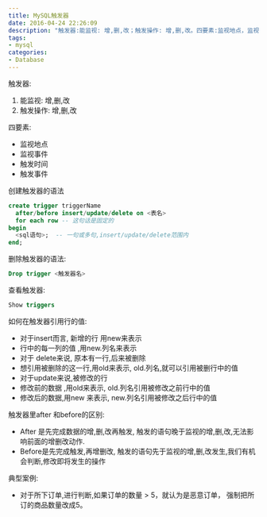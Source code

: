 ```yaml
---
title: MySQL触发器
date: 2016-04-24 22:26:09
description: "触发器:能监视: 增,删,改；触发操作: 增,删,改。四要素:监视地点，监视事件，触发时间，触发事件。创建触发器的语法：删除触发器的语法："
tags:
- mysql
categories:
- Database
---
```

触发器:
1. 能监视: 增,删,改
2. 触发操作: 增,删,改

四要素:
- 监视地点
- 监视事件
- 触发时间
- 触发事件

创建触发器的语法
```sql
create trigger triggerName
  after/before insert/update/delete on <表名>
  for each row -- 这句话是固定的
begin
  <sql语句>;  -- 一句或多句,insert/update/delete范围内
end;
```
删除触发器的语法:
```sql
Drop trigger <触发器名>
```
查看触发器:
```sql
Show triggers
```
如何在触发器引用行的值:
- 对于insert而言, 新增的行 用new来表示
- 行中的每一列的值 ,用new.列名来表示
- 对于 delete来说, 原本有一行,后来被删除
- 想引用被删除的这一行,用old来表示,  old.列名,就可以引用被删行中的值
- 对于update来说,被修改的行
- 修改前的数据 ,用old来表示, old.列名引用被修改之前行中的值
- 修改后的数据,用new 来表示, new.列名引用被修改之后行中的值

触发器里after 和before的区别:
- After 是先完成数据的增,删,改再触发,
触发的语句晚于监视的增,删,改,无法影响前面的增删改动作.
- Before是先完成触发,再增删改,
触发的语句先于监视的增,删,改发生,我们有机会判断,修改即将发生的操作

典型案例:
- 对于所下订单,进行判断,如果订单的数量 > 5，就认为是恶意订单，
强制把所订的商品数量改成5。
